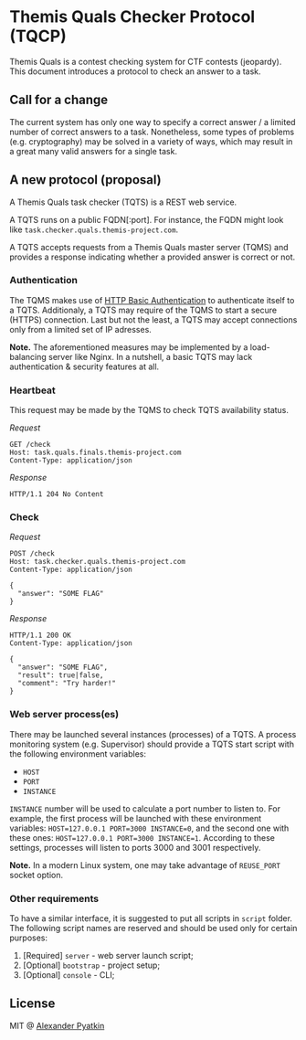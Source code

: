 # Themis Quals Checker Protocol (TQCP)
Themis Quals is a contest checking system for CTF contests (jeopardy). This document introduces a protocol to check an answer to a task.

## Call for a change
The current system has only one way to specify a correct answer / a limited number of correct answers to a task. Nonetheless, some types of problems (e.g. cryptography) may be solved in a variety of ways, which may result in a great many valid answers for a single task.

## A new protocol (proposal)
A Themis Quals task checker (TQTS) is a REST web service.

A TQTS runs on a public FQDN[:port]. For instance, the FQDN might look like `task.checker.quals.themis-project.com`.

A TQTS accepts requests from a Themis Quals master server (TQMS) and provides a response indicating whether a provided answer is correct or not.

### Authentication
The TQMS makes use of [HTTP Basic Authentication](https://en.wikipedia.org/wiki/Basic_access_authentication) to authenticate itself to a TQTS. Additionaly, a TQTS may require of the TQMS to start a secure (HTTPS) connection. Last but not the least, a TQTS may accept connections only from a limited set of IP adresses.

**Note.** The aforementioned measures may be implemented by a load-balancing server like Nginx. In a nutshell, a basic TQTS may lack authentication & security features at all.

### Heartbeat

This request may be made by the TQMS to check TQTS availability status.

*Request*

```
GET /check
Host: task.quals.finals.themis-project.com
Content-Type: application/json
```

*Response*

```
HTTP/1.1 204 No Content
```

### Check

*Request*

```
POST /check
Host: task.checker.quals.themis-project.com
Content-Type: application/json

{
  "answer": "SOME FLAG"
}
```

*Response*

```
HTTP/1.1 200 OK
Content-Type: application/json

{
  "answer": "SOME FLAG",
  "result": true|false,
  "comment": "Try harder!"
}
```

### Web server process(es)
There may be launched several instances (processes) of a TQTS. A process monitoring system (e.g. Supervisor) should provide a TQTS start script with the following environment variables:
- `HOST`
- `PORT`
- `INSTANCE`

`INSTANCE` number will be used to calculate a port number to listen to. For example, the first process will be launched with these environment variables: `HOST=127.0.0.1 PORT=3000 INSTANCE=0`, and the second one with these ones: `HOST=127.0.0.1 PORT=3000 INSTANCE=1`. According to these settings, processes will listen to ports 3000 and 3001 respectively.

**Note.** In a modern Linux system, one may take advantage of `REUSE_PORT` socket option.

### Other requirements
To have a similar interface, it is suggested to put all scripts in `script` folder. The following script names are reserved and should be used only for certain purposes:

1. [Required] `server` - web server launch script;  
1. [Optional] `bootstrap` - project setup;  
2. [Optional] `console` - CLI;  

## License
MIT @ [Alexander Pyatkin](https://github.com/aspyatkin)
